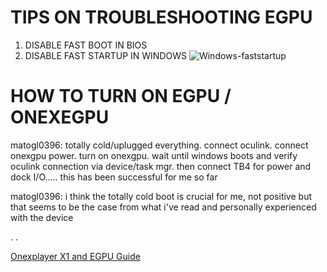 # TIPS ON TROUBLESHOOTING EGPU

1. DISABLE FAST BOOT IN BIOS
2. DISABLE FAST STARTUP IN WINDOWS
![Windows-faststartup](https://github.com/davidteosk/Onexplayer-X1-EGPU-Guide/assets/12351598/91c41ad9-6522-45ee-bdab-a53278fe26ff)


# HOW TO TURN ON EGPU / ONEXEGPU

matogl0396: totally cold/uplugged everything. connect oculink. connect onexgpu power. turn on onexgpu. wait until windows boots and verify oculink connection via device/task mgr. then connect TB4 for power and dock I/O..... this has been successful for me so far

matogl0396: i think the totally cold boot is crucial for me, not positive but that seems to be the case from what i've read and personally experienced with the device

.
.

[Onexplayer X1 and EGPU Guide](../main/README.md)
